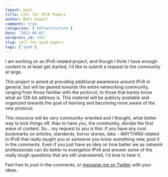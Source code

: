 ```yaml
---
layout: post
title: Call for IPv6 Papers
author: Matt Oswalt
comments: true
categories: ['Infrastructure']
date: "2013-04-01"
wordpress_id: 3357
slug: call-for-ipv6-papers
tags: ['ipv6']
---
```



I am working on an IPv6-related project, and though I think I have enough content to at least get started, I'd like to submit a request to the community at large.

This project is aimed at providing additional awareness around IPv6 in general, but will be geared towards the entire networking community, ranging from those familiar with the protocol, to those that barely know what an 128-bit address is. This material will be publicly available and organized towards the goal of learning and becoming more aware of the new protocol.

This resource will be very community-oriented and I thought, what better way to kick things off, than to have you, the community, donate the first wave of content. So....my request to you is this: if you have any cool bookmarks on articles, standards, horror stories, labs - ANYTHING related to IPv6 that really taught you or someone you know something new, post it in the comments. Even if you just have an idea on how better we as network professionals can do better to evangelize IPv6 and answer some of the really tough questions that are still unanswered, I'd love to hear it.

Feel free to post in the comments, or [message me on Twitter](https://twitter.com/mierdin) with your ideas.
